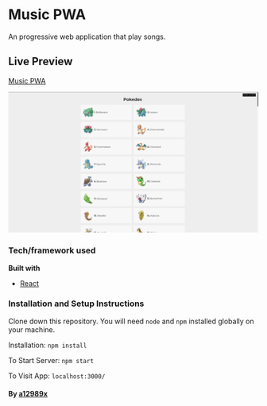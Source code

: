 # Music PWA

An progressive web application that play songs.

## Live Preview

[Music PWA](https://music-pwa.vercel.app/ 'Music React pwa')

![music-react-pwa](./thumb.png)

### Tech/framework used

<b>Built with</b>

-   [React](https://reactjs.org/)

### Installation and Setup Instructions

Clone down this repository. You will need `node` and `npm` installed globally on your machine.

Installation: `npm install`

To Start Server: `npm start`

To Visit App: `localhost:3000/`

#### By **[a12989x](https://github.com/a12989x, 'Alexis Guzman')**

